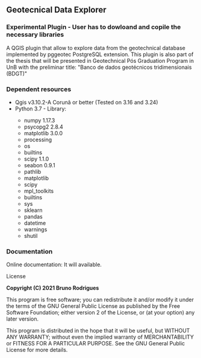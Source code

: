 <h2> Geotecnical Data Explorer </h2>
<h3> Experimental Plugin - User has to dowloand and copile the necessary libraries </h3>
<p>A QGIS plugin that allow to explore data from the geotechnical database implemented by pggeotec PostgreSQL extension. This plugin is also part of the thesis that will be presented in Geotechnical Pós Graduation Program in UnB with the preliminar title: "Banco de dados geotécnicos tridimensionais (BDGT)"</p>
<h3> Dependent resources </h3>
<ul>
                    <li>Qgis v3.10.2-A Corunã or better (Tested on 3.16 and 3.24)</li>
                    <li>Python 3.7 - Library: </li>
                    <ul>
                        <div id="python-modules">
                            <div id="python-modules-p1">
                                <li>numpy 1.17.3</li>
                                <li>psycopg2 2.8.4</li>
                                <li>matplotlib 3.0.0</li>
                                <li>processing</li>
                                <li>os</li>
                                <li>builtins</li>
                                <li>scipy 1.1.0</li>
                                <li>seabon 0.9.1</li>
                            </div>
                            <div id="python-modules-p2">
                                <li>pathlib</li>
                                <li>matplotlib</li>
                                <li>scipy</li>
                                <li>mpl_toolkits</li>
                                <li>builtins</li>
                            </div>
                            <div id="python-modules-p3">
                                <li>sys</li>
                                <li>sklearn</li>
                                <li>pandas</li>
                                <li>datetime</li>
                                <li>warnings</li>
                                <li>shutil</li>
                            </div>
                        </div>
                    </ul>
                </ul>

<h3> Documentation </h3>
<p> Online documentation: It will available.</p>
<p> License</p>
<p><b> Copyright (C) 2021 Bruno Rodrigues</b></p>

<p>This program is free software; you can redistribute it and/or modify it under the terms of the GNU General Public License as published by the Free Software Foundation; either version 2 of the License, or (at your option) any later version.</p>
<p>This program is distributed in the hope that it will be useful, but WITHOUT ANY WARRANTY; without even the implied warranty of MERCHANTABILITY or FITNESS FOR A PARTICULAR PURPOSE. See the GNU General Public License for more details. </p>

